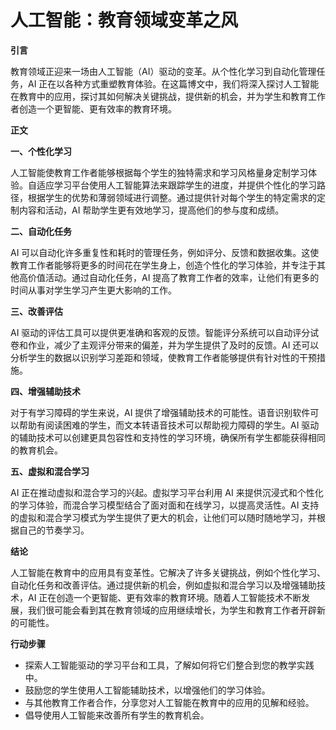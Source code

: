 # 人工智能：教育领域变革之风

**引言**

教育领域正迎来一场由人工智能（AI）驱动的变革。从个性化学习到自动化管理任务，AI 正在以各种方式重塑教育体验。在这篇博文中，我们将深入探讨人工智能在教育中的应用，探讨其如何解决关键挑战，提供新的机会，并为学生和教育工作者创造一个更智能、更有效率的教育环境。

**正文**

**一、个性化学习**

人工智能使教育工作者能够根据每个学生的独特需求和学习风格量身定制学习体验。自适应学习平台使用人工智能算法来跟踪学生的进度，并提供个性化的学习路径，根据学生的优势和薄弱领域进行调整。通过提供针对每个学生的特定需求的定制内容和活动，AI 帮助学生更有效地学习，提高他们的参与度和成绩。

**二、自动化任务**

AI 可以自动化许多重复性和耗时的管理任务，例如评分、反馈和数据收集。这使教育工作者能够将更多的时间花在学生身上，创造个性化的学习体验，并专注于其他高价值活动。通过自动化任务，AI 提高了教育工作者的效率，让他们有更多的时间从事对学生学习产生更大影响的工作。

**三、改善评估**

AI 驱动的评估工具可以提供更准确和客观的反馈。智能评分系统可以自动评分试卷和作业，减少了主观评分带来的偏差，并为学生提供了及时的反馈。AI 还可以分析学生的数据以识别学习差距和领域，使教育工作者能够提供有针对性的干预措施。

**四、增强辅助技术**

对于有学习障碍的学生来说，AI 提供了增强辅助技术的可能性。语音识别软件可以帮助有阅读困难的学生，而文本转语音技术可以帮助视力障碍的学生。AI 驱动的辅助技术可以创建更具包容性和支持性的学习环境，确保所有学生都能获得相同的教育机会。

**五、虚拟和混合学习**

AI 正在推动虚拟和混合学习的兴起。虚拟学习平台利用 AI 来提供沉浸式和个性化的学习体验，而混合学习模型结合了面对面和在线学习，以提高灵活性。AI 支持的虚拟和混合学习模式为学生提供了更大的机会，让他们可以随时随地学习，并根据自己的节奏学习。

**结论**

人工智能在教育中的应用具有变革性。它解决了许多关键挑战，例如个性化学习、自动化任务和改善评估。通过提供新的机会，例如虚拟和混合学习以及增强辅助技术，AI 正在创造一个更智能、更有效率的教育环境。随着人工智能技术不断发展，我们很可能会看到其在教育领域的应用继续增长，为学生和教育工作者开辟新的可能性。

**行动步骤**

* 探索人工智能驱动的学习平台和工具，了解如何将它们整合到您的教学实践中。
* 鼓励您的学生使用人工智能辅助技术，以增强他们的学习体验。
* 与其他教育工作者合作，分享您对人工智能在教育中的应用的见解和经验。
* 倡导使用人工智能来改善所有学生的教育机会。
